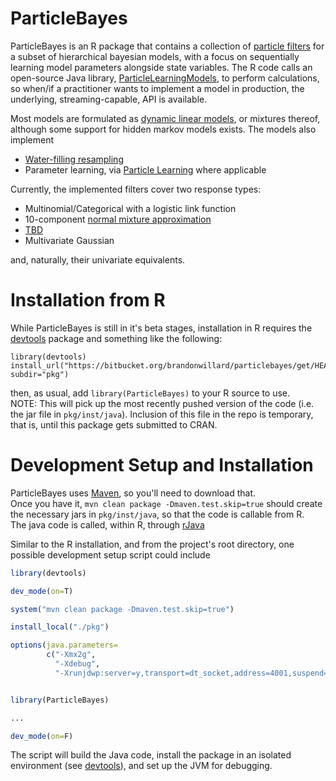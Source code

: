 ParticleBayes
=====
ParticleBayes is an R package that contains a collection of 
[particle filters](http://en.wikipedia.org/wiki/Particle_filter) 
for a subset of hierarchical bayesian models, with a focus on sequentially 
learning model parameters alongside state variables.  The R code calls an
open-source Java library, [ParticleLearningModels][plm], to perform calculations, 
so when/if a practitioner wants to implement a model in production, 
the underlying, streaming-capable, API is available.
  
Most models are formulated as [dynamic linear models][dlm], or mixtures thereof,
although some support for hidden markov models exists.
The models also implement  

* [Water-filling resampling][waterfilling]
* Parameter learning, via [Particle Learning][pl] where applicable

Currently, the implemented filters cover two response types:  

* Multinomial/Categorical with a logistic link function  
 * 10-component [normal mixture approximation][fs1]  
 * [TBD][fs2]  
* Multivariate Gaussian  

and, naturally, their univariate equivalents.

Installation from R
==
While ParticleBayes is still in it's beta stages, installation in R requires 
the [devtools][dt] package and something like the following:
```
library(devtools)
install_url("https://bitbucket.org/brandonwillard/particlebayes/get/HEAD.zip", subdir="pkg")
```
then, as usual, add ```library(ParticleBayes)``` to your R source to use.  
NOTE: This will pick up the most recently pushed version of the code (i.e. the
jar file in ```pkg/inst/java```).  Inclusion of this file in the repo is temporary,
that is, until this package gets submitted to CRAN.

Development Setup and Installation
==
ParticleBayes uses [Maven](http://maven.apache.org/), so you'll need to download that.  
Once you have it,
```mvn clean package -Dmaven.test.skip=true```
should create the necessary jars in ```pkg/inst/java```, so that the code is callable from
R.   
The java code is called, within R, through [rJava][rj]

Similar to the R installation, and from the project's root directory, 
one possible development setup script could include
```r
library(devtools)

dev_mode(on=T)

system("mvn clean package -Dmaven.test.skip=true")

install_local("./pkg")

options(java.parameters=
        c("-Xmx2g", 
          "-Xdebug", 
          "-Xrunjdwp:server=y,transport=dt_socket,address=4001,suspend=n"))


library(ParticleBayes)

...

dev_mode(on=F)
```
The script will build the Java code, install the package in an isolated environment 
(see [devtools][dt]), and set up the JVM for debugging. 

[rj]:http://www.rforge.net/rJava/
[dt]:https://github.com/hadley/devtools
[plm]:https://bitbucket.org/brandonwillard/particlelearningmodels
[dlm]:http://citeseerx.ist.psu.edu/viewdoc/summary?doi=10.1.1.34.9040
[fs1]:http://www.sciencedirect.com/science/article/pii/S0167947306003720
[fs2]:http://dl.acm.org/citation.cfm?id=2414419
[pl]:http://projecteuclid.org/euclid.ss/1280841735
[waterfilling]:tbd
